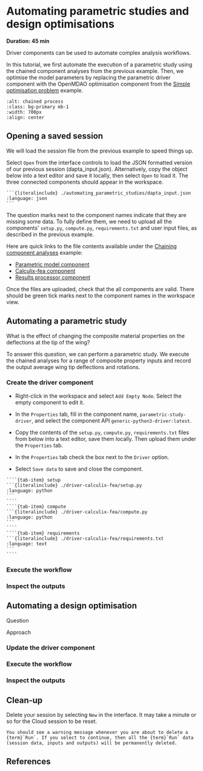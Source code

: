 # Automating parametric studies and design optimisations

**Duration: 45 min**

Driver components can be used to automate complex analysis workflows.

In this tutorial, we first automate the execution of a parametric study using the chained component analyses from the previous example. 
Then, we optimise the model parameters by replacing the parametric driver component with the OpenMDAO optimisation component from the [Simple optimisation problem](./Simple%20optimisation%20problem.md) example. 

```{image} media/driver-parametric-model-1.png
:alt: chained process
:class: bg-primary mb-1
:width: 700px
:align: center
```

## Opening a saved session

We will load the session file from the previous example to speed things up.

Select `Open` from the interface controls to load the JSON formatted version of our previous session (dapta_input.json). 
Alternatively, copy the object below into a text editor and save it locally, then select `Open` to load it. 
The three connected components should appear in the workspace. 

````{dropdown} dapta_input.json
```{literalinclude} ./automating_parametric_studies/dapta_input.json   
:language: json
```
````

The question marks next to the component names indicate that they are missing some data. 
To fully define them, we need to upload all the components' `setup.py`, `compute.py`, `requirements.txt` and user input files, as described in the previous example. 

Here are quick links to the file contents available under the [Chaining component analyses](./Chaining%20component%20analyses.md) example:

* [Parametric model component](tutorials-chained_components-parametric_model-files)
* [Calculix-fea component](tutorials-chained_components-calculix_fea-files)
* [Results processor component](tutorials-chained_components-results_processor-files)

Once the files are uploaded, check that the all components are valid. 
There should be green tick marks next to the component names in the workspace view.


## Automating a parametric study

What is the effect of changing the composite material properties on the deflections at the tip of the wing?

To answer this question, we can perform a parametric study. 
We execute the chained analyses for a range of composite property inputs and record the output average wing tip deflections and rotations.   

### Create the driver component 

* Right-click in the workspace and select `Add Empty Node`. Select the empty component to edit it.

* In the `Properties` tab, fill in the component name, `parametric-study-driver`, and select the component API `generic-python3-driver:latest`. 

* Copy the contents of the `setup.py`, `compute.py`, `requirements.txt` files from below into a text editor, save them locally.
Then upload them under the `Properties` tab. 

* In the `Properties` tab check the box next to the `Driver` option. 

* Select `Save data` to save and close the component. 

`````{tab-set}
````{tab-item} setup
```{literalinclude} ./driver-calculix-fea/setup.py
:language: python
```
````
````{tab-item} compute
```{literalinclude} ./driver-calculix-fea/compute.py
:language: python
```
````
````{tab-item} requirements
```{literalinclude} ./driver-calculix-fea/requirements.txt
:language: text
```
````
`````

### Execute the workflow


### Inspect the outputs


## Automating a design optimisation

Question

Approach

### Update the driver component

### Execute the workflow


### Inspect the outputs

## Clean-up

Delete your session by selecting `New` in the interface. 
It may take a minute or so for the Cloud session to be reset. 

```{warning}
You should see a warning message whenever you are about to delete a {term}`Run`. If you select to continue, then all the {term}`Run` data (session data, inputs and outputs) will be permanently deleted. 
```

## References